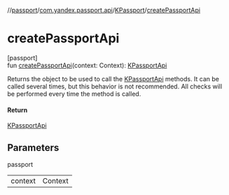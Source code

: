 //[passport](../../../index.md)/[com.yandex.passport.api](../index.md)/[KPassport](index.md)/[createPassportApi](create-passport-api.md)

# createPassportApi

[passport]\
fun [createPassportApi](create-passport-api.md)(context: Context): [KPassportApi](../-k-passport-api/index.md)

Returns the object to be used to call the [KPassportApi](../-k-passport-api/index.md) methods. It can be called several times, but this behavior is not recommended. All checks will be performed every time the method is called.

#### Return

[KPassportApi](../-k-passport-api/index.md)

## Parameters

passport

| | |
|---|---|
| context | Context |
